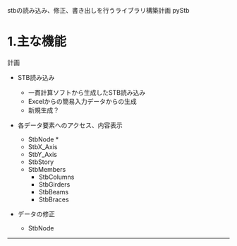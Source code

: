 stbの読み込み、修正、書き出しを行うライブラリ構築計画
pyStb

# 1.主な機能
計画
* STB読み込み
  * 一貫計算ソフトから生成したSTB読み込み
  * Excelからの簡易入力データからの生成
  * 新規生成？
* 各データ要素へのアクセス、内容表示
  * StbNode
    * 
  * StbX_Axis
  * StbY_Axis
  * StbStory
  * StbMembers
    * StbColumns
    * StbGirders
    * StbBeams
    * StbBraces
    
* データの修正
  * StbNode
    


-----





